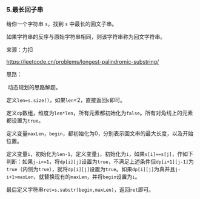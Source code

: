 ### 5.最长回子串

给你一个字符串 `s`，找到 `s` 中最长的回文子串。

如果字符串的反序与原始字符串相同，则该字符串称为回文字符串。

来源：力扣

https://leetcode.cn/problems/longest-palindromic-substring/



思路：

​		动态规划的思路解题。

​		定义`len=s.size()`，如果`len`<2，直接返回`s`即可。

​		定义`dp`数组，维度为`len*len`，所有元素都初始化为`false`。所有对角线上的元素都设置为`true`。

​		定义变量`maxLen`，`begin`，都初始化为0，分别表示回文串的最大长度，以及开始位置。

​		定义变量`i`，初始化为`len-1`，定义变量`j`，初始化为`i`，如果`s[i]==s[j]`，作如下判断：如果`j-i<=1`，将`dp[i][j]`设置为`true`，不满足上述条件但`dp[i+1][j-1]`为`true`（内侧为`true`），就将`dp[i][j]`设置为`true`。如果`dp[i][j]`为真并且`j-i+1>maxLen`，就替换现有的`maxLen`，并将`begin`设置为`i`。

​		最后定义字符串`ret=s.substr(begin,maxLen)`，返回`ret`即可。
